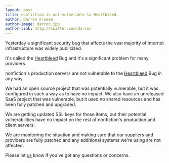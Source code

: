 ```yaml
---
layout: post
title: nonfiction is not vulnerable to Heartbleed.
author: Darron Froese
author-image: darron.jpg
author-link: http://twitter.com/darron
---
```


Yesterday a significant security bug that affects the vast majority of internet infrastructure was widely publicized.

It's called the [Heartbleed](http://heartbleed.com/) Bug and it's a significant problem for many providers.

nonfiction's production servers are not vulnerable to the [Heartbleed](http://heartbleed.com/) Bug in any way.

We had an open source project that was potentially vulnerable, but it was configured in such a way as to have no impact. We also have an unreleased SaaS project that was vulnerable, but it used no shared resources and has been fully patched and upgraded.

We are getting updated SSL keys for those items, but their potential vulnerabilities have no impact on the rest of nonfiction's production and client servers.

We are monitoring the situation and making sure that our suppliers and providers are fully patched and any additional systems we're using are not affected.

Please let [us](mailto:darron@nonfiction.ca) know if you've got any questions or concerns.
